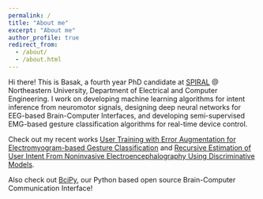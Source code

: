 ```yaml
---
permalink: /
title: "About me"
excerpt: "About me"
author_profile: true
redirect_from: 
  - /about/
  - /about.html
---
```


Hi there! This is Basak, a fourth year PhD candidate at [SPIRAL](https://web.northeastern.edu/spiral/) @ Northeastern University, Department of Electrical and Computer Engineering. I work on developing machine learning algorithms for intent inference from neuromotor signals, designing deep neural networks for EEG-based Brain-Computer Interfaces, and developing semi-supervised EMG-based gesture classification algorithms for real-time device control. 

Check out my recent works [User Training with Error Augmentation for Electromyogram-based Gesture Classification](https://ieeexplore.ieee.org/abstract/document/10457576) and [Recursive Estimation of User Intent From Noninvasive Electroencephalography Using Discriminative Models](https://ieeexplore.ieee.org/abstract/document/10095715).

Also check out [BciPy](https://github.com/CAMBI-tech/BciPy), our Python based open source Brain-Computer Communication Interface!

<!---
Check out more work with [CAMBI](https://www.cambi.tech/)
-->